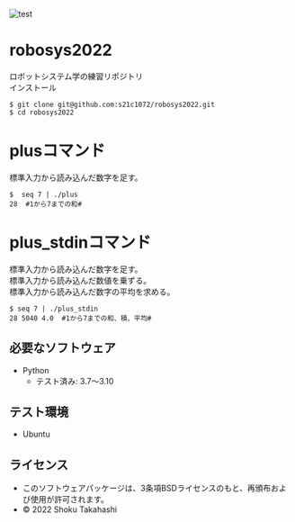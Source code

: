 ![test](https://github.com/s21c1072/robosys2022/actions/workflows/test.yml/badge.svg)
# robosys2022
ロボットシステム学の練習リポジトリ  
インストール  
```
$ git clone git@github.com:s21c1072/robosys2022.git   
$ cd robosys2022  
```
# plusコマンド
標準入力から読み込んだ数字を足す。  
```
$  seq 7 | ./plus  
28  #1から7までの和#
```  

# plus_stdinコマンド

標準入力から読み込んだ数字を足す。   
標準入力から読み込んだ数値を乗ずる。   
標準入力から読み込んだ数字の平均を求める。  
```
$ seq 7 | ./plus_stdin  
28 5040 4.0  #1から7までの和、積、平均#
```

## 必要なソフトウェア
* Python
  * テスト済み: 3.7〜3.10

## テスト環境
* Ubuntu

## ライセンス
 * このソフトウェアパッケージは、3条項BSDライセンスのもと、再頒布および使用が許可されます。
  * © 2022 Shoku Takahashi
